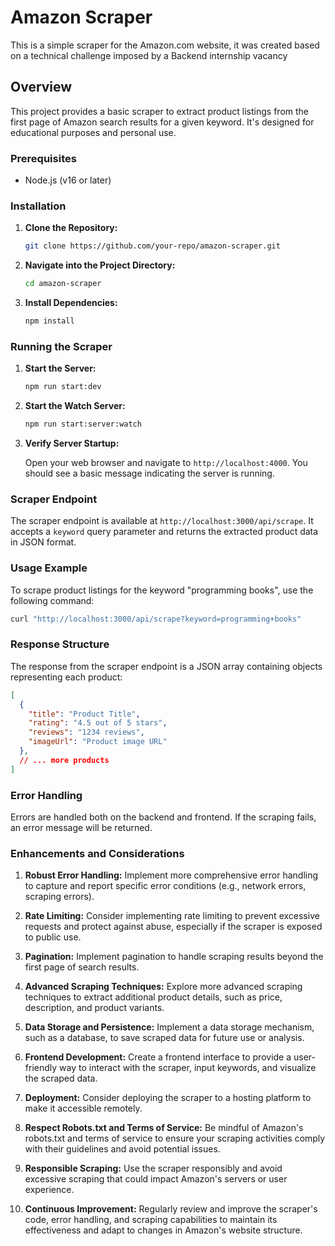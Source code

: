 # Amazon Scraper 
This is a simple scraper for the Amazon.com website, it was created based on a technical challenge imposed by a Backend internship vacancy
## Overview

This project provides a basic scraper to extract product listings from the first page of Amazon search results for a given keyword. It's designed for educational purposes and personal use.

### Prerequisites

- Node.js (v16 or later)

### Installation

1. **Clone the Repository:**

   ```bash
   git clone https://github.com/your-repo/amazon-scraper.git
   ```

2. **Navigate into the Project Directory:**

   ```bash
   cd amazon-scraper
   ```

3. **Install Dependencies:**

   ```bash
   npm install
   ```

### Running the Scraper

1. **Start the Server:**
   ```bash
   npm run start:dev
   ```
2. **Start the Watch Server:**
   ```bash
   npm run start:server:watch
   ```
3. **Verify Server Startup:**

   Open your web browser and navigate to `http://localhost:4000`. You should see a basic message indicating the server is running.

### Scraper Endpoint

The scraper endpoint is available at `http://localhost:3000/api/scrape`. It accepts a `keyword` query parameter and returns the extracted product data in JSON format.

### Usage Example

To scrape product listings for the keyword "programming books", use the following command:

```bash
curl "http://localhost:3000/api/scrape?keyword=programming+books"
```

### Response Structure

The response from the scraper endpoint is a JSON array containing objects representing each product:

```json
[
  {
    "title": "Product Title",
    "rating": "4.5 out of 5 stars",
    "reviews": "1234 reviews",
    "imageUrl": "Product image URL"
  },
  // ... more products
]
```

### Error Handling

Errors are handled both on the backend and frontend. If the scraping fails, an error message will be returned.

### Enhancements and Considerations

1. **Robust Error Handling:** Implement more comprehensive error handling to capture and report specific error conditions (e.g., network errors, scraping errors).

2. **Rate Limiting:** Consider implementing rate limiting to prevent excessive requests and protect against abuse, especially if the scraper is exposed to public use.

3. **Pagination:** Implement pagination to handle scraping results beyond the first page of search results.

4. **Advanced Scraping Techniques:** Explore more advanced scraping techniques to extract additional product details, such as price, description, and product variants.

5. **Data Storage and Persistence:** Implement a data storage mechanism, such as a database, to save scraped data for future use or analysis.

6. **Frontend Development:** Create a frontend interface to provide a user-friendly way to interact with the scraper, input keywords, and visualize the scraped data.

7. **Deployment:** Consider deploying the scraper to a hosting platform to make it accessible remotely.

8. **Respect Robots.txt and Terms of Service:** Be mindful of Amazon's robots.txt and terms of service to ensure your scraping activities comply with their guidelines and avoid potential issues.

9. **Responsible Scraping:** Use the scraper responsibly and avoid excessive scraping that could impact Amazon's servers or user experience.

10. **Continuous Improvement:** Regularly review and improve the scraper's code, error handling, and scraping capabilities to maintain its effectiveness and adapt to changes in Amazon's website structure.
